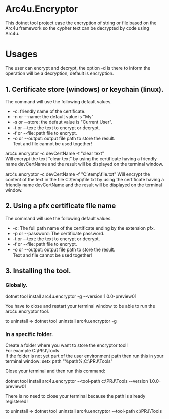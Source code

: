 # Arc4u.Encryptor

This dotnet tool project ease the encryption of string or file based on the Arc4u framework so the cypher text can be decrypted by code using Arc4u.

# Usages

The user can encrypt and decrypt, the option -d is there to inform the operation will be a decryption, default is encryption.  

## 1. Certificate store (windows) or keychain (linux).

The command will use the following default values.
- -c: friendly name of the certificate.
- -n or --name: the default value is "My"
- -s or --store: the defaut value is "Current User".
- -t or --text: the text to encrypt or decrypt.
- -f or --file: path file to encrypt.
- -o or --output: output file path to store the result.  
Text and file cannot be used together!  

arc4u.encryptor -c devCertName -t "clear text"  
Will encrypt the text "clear text" by using the certificate having a friendly name devCertName and the result will be displayed on the terminal window.  

arc4u.encryptor -c devCertName -f "C:\temp\file.txt"
Will encrypt the content of the text in the file C:\temp\file.txt by using the certificate having a friendly name devCertName and the result will be displayed on the terminal window.  

## 2. Using a pfx certificate file name

The command will use the following default values.
- -c: The full path name of the certificate ending by the extension pfx.
- -p or --password: The certificate password.
- -t or --text: the text to encrypt or decrypt.
- -f or --file: path file to encrypt.
- -o or --output: output file path to store the result.  
Text and file cannot be used together!  

## 3. Installing the tool.

### Globally.

dotnet tool install arc4u.encryptor -g --version 1.0.0-preview01

You have to close and restart your terminal window to be able to run the arc4u.encryptor tool.

to uninstall => dotnet tool uninstall arc4u.encryptor -g

### In a specific folder.

Create a folder where you want to store the encryptor tool!  
For example C:\PRJ\Tools  
If the folder is not yet part of the user environment path then run this in your terminal window: setx path "%path%;C:\PRJ\Tools"

Close your terminal and then run this command:

dotnet tool install arc4u.encryptor --tool-path c:\PRJ\Tools --version 1.0.0-preview01

There is no need to close your terminal because the path is already registered!

to uninstall => dotnet tool uninstall arc4u.encryptor --tool-path c:\PRJ\Tools

